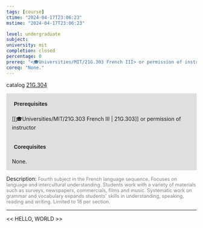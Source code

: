 ```yaml
---
tags: [course]
ctime: "2024-04-17T23:06:23"
mstime: "2024-04-17T23:06:23"

level: undergraduate
subject: 
university: mit
completion: closed
percentage: 0
prereq: "<🎓Universities/MIT/21G.303 French III> or permission of instructor"
coreq: "None."
---
```


catalog [21G.304](http://student.mit.edu/catalog/m21Gd.html#21G.304)

<span style="display: block; padding: 15px; background-color: rgb(100, 100, 100, 0.2);"><font id="m_prereq2169_0" style="display: block; font-family: Arial, sans-serif; font-weight: bold; padding: 5px">Prerequisites</font><br><span id="prereq2169_0">[[🎓Universities/MIT/21G.303 French III | 21G.303]] or permission of instructor</span></span>
<span style="display: block; padding: 15px; background-color: rgb(100, 100, 100, 0.2);"><font id="m_coreq2169_0" style="display: block; font-family: Arial, sans-serif; font-weight: bold; padding: 5px">Corequisites</font><br><span id="coreq2169_0">None.</span></span>

<font style="">Description:</font>
<font style="color: grey; font-size: 0.8rem;">Fourth subject in the French language sequence. Focuses on language and intercultural understanding. Students work with a variety of materials such as surveys, newspapers, commercials, films and music. Systematic work on grammar and vocabulary expands students' skills in understanding, speaking, reading and writing. Limited to 18 per section.</font>



---

<< HELLO, WORLD >>

